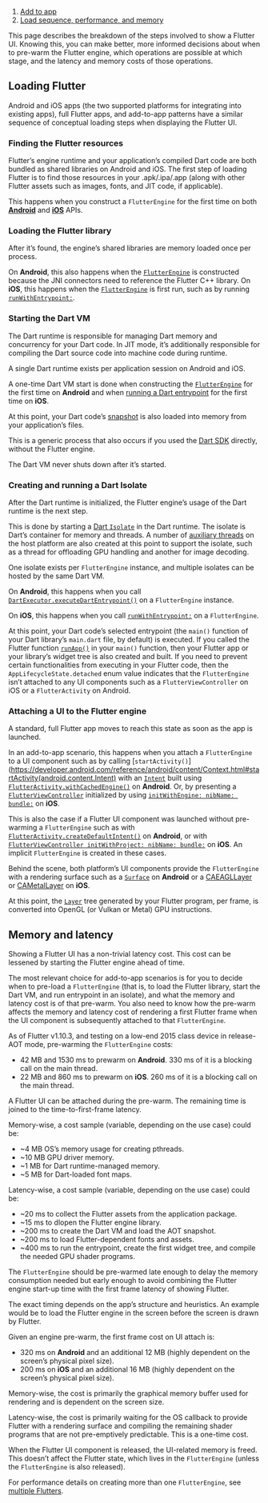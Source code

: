 1.  [Add to app](https://docs.flutter.dev/add-to-app)
2.  [Load sequence, performance, and memory](https://docs.flutter.dev/add-to-app/performance)

This page describes the breakdown of the steps involved to show a Flutter UI. Knowing this, you can make better, more informed decisions about when to pre-warm the Flutter engine, which operations are possible at which stage, and the latency and memory costs of those operations.

## Loading Flutter

Android and iOS apps (the two supported platforms for integrating into existing apps), full Flutter apps, and add-to-app patterns have a similar sequence of conceptual loading steps when displaying the Flutter UI.

### Finding the Flutter resources

Flutter’s engine runtime and your application’s compiled Dart code are both bundled as shared libraries on Android and iOS. The first step of loading Flutter is to find those resources in your .apk/.ipa/.app (along with other Flutter assets such as images, fonts, and JIT code, if applicable).

This happens when you construct a `FlutterEngine` for the first time on both **[Android](https://api.flutter.dev/javadoc/io/flutter/embedding/engine/FlutterEngine.html)** and **[iOS](https://api.flutter.dev/ios-embedder/interface_flutter_engine.html)** APIs.

### Loading the Flutter library

After it’s found, the engine’s shared libraries are memory loaded once per process.

On **Android**, this also happens when the [`FlutterEngine`](https://api.flutter.dev/javadoc/io/flutter/embedding/engine/FlutterEngine.html) is constructed because the JNI connectors need to reference the Flutter C++ library. On **iOS**, this happens when the [`FlutterEngine`](https://api.flutter.dev/ios-embedder/interface_flutter_engine.html) is first run, such as by running [`runWithEntrypoint:`](https://api.flutter.dev/ios-embedder/interface_flutter_engine.html#a019d6b3037eff6cfd584fb2eb8e9035e).

### Starting the Dart VM

The Dart runtime is responsible for managing Dart memory and concurrency for your Dart code. In JIT mode, it’s additionally responsible for compiling the Dart source code into machine code during runtime.

A single Dart runtime exists per application session on Android and iOS.

A one-time Dart VM start is done when constructing the [`FlutterEngine`](https://api.flutter.dev/javadoc/io/flutter/embedding/engine/FlutterEngine.html) for the first time on **Android** and when [running a Dart entrypoint](https://api.flutter.dev/ios-embedder/interface_flutter_engine.html) for the first time on **iOS**.

At this point, your Dart code’s [snapshot](https://github.com/dart-lang/sdk/wiki/Snapshots) is also loaded into memory from your application’s files.

This is a generic process that also occurs if you used the [Dart SDK](https://dart.dev/tools/sdk) directly, without the Flutter engine.

The Dart VM never shuts down after it’s started.

### Creating and running a Dart Isolate

After the Dart runtime is initialized, the Flutter engine’s usage of the Dart runtime is the next step.

This is done by starting a [Dart `Isolate`](https://api.dart.dev/stable/dart-isolate/Isolate-class.html) in the Dart runtime. The isolate is Dart’s container for memory and threads. A number of [auxiliary threads](https://github.com/flutter/flutter/wiki/The-Engine-architecture#threading) on the host platform are also created at this point to support the isolate, such as a thread for offloading GPU handling and another for image decoding.

One isolate exists per `FlutterEngine` instance, and multiple isolates can be hosted by the same Dart VM.

On **Android**, this happens when you call [`DartExecutor.executeDartEntrypoint()`](https://api.flutter.dev/javadoc/io/flutter/embedding/engine/dart/DartExecutor.html#executeDartEntrypoint-io.flutter.embedding.engine.dart.DartExecutor.DartEntrypoint-) on a `FlutterEngine` instance.

On **iOS**, this happens when you call [`runWithEntrypoint:`](https://api.flutter.dev/ios-embedder/interface_flutter_engine.html#a019d6b3037eff6cfd584fb2eb8e9035e) on a `FlutterEngine`.

At this point, your Dart code’s selected entrypoint (the `main()` function of your Dart library’s `main.dart` file, by default) is executed. If you called the Flutter function [`runApp()`](https://api.flutter.dev/flutter/widgets/runApp.html) in your `main()` function, then your Flutter app or your library’s widget tree is also created and built. If you need to prevent certain functionalities from executing in your Flutter code, then the `AppLifecycleState.detached` enum value indicates that the `FlutterEngine` isn’t attached to any UI components such as a `FlutterViewController` on iOS or a `FlutterActivity` on Android.

### Attaching a UI to the Flutter engine

A standard, full Flutter app moves to reach this state as soon as the app is launched.

In an add-to-app scenario, this happens when you attach a `FlutterEngine` to a UI component such as by calling [`startActivity()`](https://developer.android.com/reference/android/content/Context.html#startActivity(android.content.Intent) with an [`Intent`](https://developer.android.com/reference/android/content/Intent.html) built using [`FlutterActivity.withCachedEngine()`](https://api.flutter.dev/javadoc/io/flutter/embedding/android/FlutterActivity.html#withCachedEngine-java.lang.String-) on **Android**. Or, by presenting a [`FlutterViewController`](https://api.flutter.dev/ios-embedder/interface_flutter_view_controller.html) initialized by using [`initWithEngine: nibName: bundle:`](https://api.flutter.dev/ios-embedder/interface_flutter_view_controller.html#a0aeea9525c569d5efbd359e2d95a7b31) on **iOS**.

This is also the case if a Flutter UI component was launched without pre-warming a `FlutterEngine` such as with [`FlutterActivity.createDefaultIntent()`](https://api.flutter.dev/javadoc/io/flutter/embedding/android/FlutterActivity.html#createDefaultIntent-android.content.Context-) on **Android**, or with [`FlutterViewController initWithProject: nibName: bundle:`](https://api.flutter.dev/ios-embedder/interface_flutter_view_controller.html#aa3aabfb89e958602ce6a6690c919f655) on **iOS**. An implicit `FlutterEngine` is created in these cases.

Behind the scene, both platform’s UI components provide the `FlutterEngine` with a rendering surface such as a [`Surface`](https://developer.android.com/reference/android/view/Surface) on **Android** or a [CAEAGLLayer](https://developer.apple.com/documentation/quartzcore/caeagllayer) or [CAMetalLayer](https://developer.apple.com/documentation/quartzcore/cametallayer) on **iOS**.

At this point, the [`Layer`](https://api.flutter.dev/flutter/rendering/Layer-class.html) tree generated by your Flutter program, per frame, is converted into OpenGL (or Vulkan or Metal) GPU instructions.

## Memory and latency

Showing a Flutter UI has a non-trivial latency cost. This cost can be lessened by starting the Flutter engine ahead of time.

The most relevant choice for add-to-app scenarios is for you to decide when to pre-load a `FlutterEngine` (that is, to load the Flutter library, start the Dart VM, and run entrypoint in an isolate), and what the memory and latency cost is of that pre-warm. You also need to know how the pre-warm affects the memory and latency cost of rendering a first Flutter frame when the UI component is subsequently attached to that `FlutterEngine`.

As of Flutter v1.10.3, and testing on a low-end 2015 class device in release-AOT mode, pre-warming the `FlutterEngine` costs:

-   42 MB and 1530 ms to prewarm on **Android**. 330 ms of it is a blocking call on the main thread.
-   22 MB and 860 ms to prewarm on **iOS**. 260 ms of it is a blocking call on the main thread.

A Flutter UI can be attached during the pre-warm. The remaining time is joined to the time-to-first-frame latency.

Memory-wise, a cost sample (variable, depending on the use case) could be:

-   ~4 MB OS’s memory usage for creating pthreads.
-   ~10 MB GPU driver memory.
-   ~1 MB for Dart runtime-managed memory.
-   ~5 MB for Dart-loaded font maps.

Latency-wise, a cost sample (variable, depending on the use case) could be:

-   ~20 ms to collect the Flutter assets from the application package.
-   ~15 ms to dlopen the Flutter engine library.
-   ~200 ms to create the Dart VM and load the AOT snapshot.
-   ~200 ms to load Flutter-dependent fonts and assets.
-   ~400 ms to run the entrypoint, create the first widget tree, and compile the needed GPU shader programs.

The `FlutterEngine` should be pre-warmed late enough to delay the memory consumption needed but early enough to avoid combining the Flutter engine start-up time with the first frame latency of showing Flutter.

The exact timing depends on the app’s structure and heuristics. An example would be to load the Flutter engine in the screen before the screen is drawn by Flutter.

Given an engine pre-warm, the first frame cost on UI attach is:

-   320 ms on **Android** and an additional 12 MB (highly dependent on the screen’s physical pixel size).
-   200 ms on **iOS** and an additional 16 MB (highly dependent on the screen’s physical pixel size).

Memory-wise, the cost is primarily the graphical memory buffer used for rendering and is dependent on the screen size.

Latency-wise, the cost is primarily waiting for the OS callback to provide Flutter with a rendering surface and compiling the remaining shader programs that are not pre-emptively predictable. This is a one-time cost.

When the Flutter UI component is released, the UI-related memory is freed. This doesn’t affect the Flutter state, which lives in the `FlutterEngine` (unless the `FlutterEngine` is also released).

For performance details on creating more than one `FlutterEngine`, see [multiple Flutters](https://docs.flutter.dev/add-to-app/multiple-flutters).